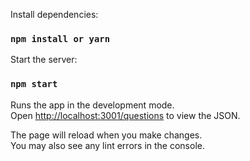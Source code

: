 Install dependencies:
### `npm install or yarn`

Start the server:
### `npm start`

Runs the app in the development mode.\
Open [http://localhost:3001/questions](http://localhost:3001/questions) to view the JSON.

The page will reload when you make changes.\
You may also see any lint errors in the console.

